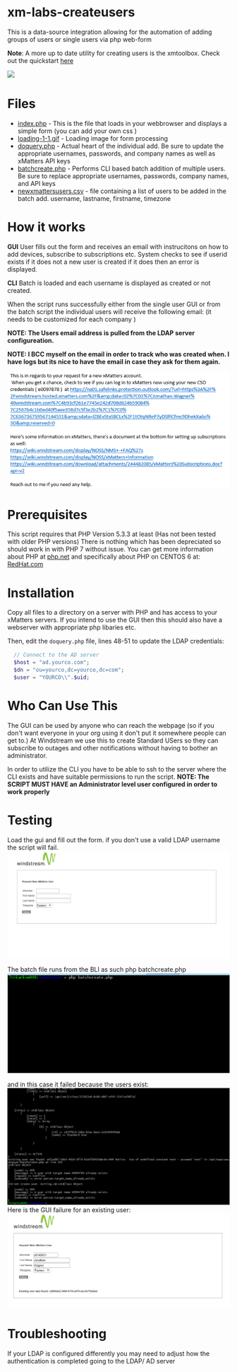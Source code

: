 # xm-labs-createusers

This is a data-source integration allowing for the automation of adding groups of users or single users via php web-form

**Note**: A more up to date utility for creating users is the xmtoolbox. Check out the quickstart [here](https://github.com/xmatters/xmtoolbox-quick-start)


<kbd>
<a href="https://support.xmatters.com/hc/en-us/community/topics">
   <img src="https://github.com/xmatters/xMatters-Labs/raw/master/media/disclaimer.png">
</a>
</kbd>



# Files
* [index.php](index.php) - This is the file that loads in your webbrowser and displays a simple form (you can add your own css )
* [loading-1-1.gif](loading-1-1.gif) - Loading image for form processing
* [doquery.php](doquery.php) - Actual heart of the individual add. Be sure to update the appropriate usernames, passwords, and company names as well as xMatters API keys 
* [batchcreate.php](batchcreate.php) - Performs CLI based batch addition of multiple users. Be sure to replace appropriate usernames, passwords, company names, and API keys
* [newxmattersusers.csv](newxmattersusers.csv) - file containing a list of users to be added in the batch add. username, lastname, firstname, timezone

# How it works
**GUI**
User fills out the form and receives an email with instrucitons on how to add devices, subscribe to subscriptions etc. System checks to see if userid exists if it does not a new user is created if it does then an error is displayed.

**CLI**
Batch is loaded and each username is displayed as created or not created.

When the script runs successfully either from the single user GUI or from the batch script the individual users will receive the following email: (it needs to be customized for each company )

**NOTE: The Users email address is pulled from the LDAP server configureation.**

**NOTE: I BCC myself on the email in order to track who was created when. I have logs but its nice to have the email in case they ask for them again.**

![Successful Email](/media/createuser_xmatters_email_sent.png "Example of sent email")

# Prerequisites
This script requires that PHP Version 5.3.3 at least (Has not been tested with older PHP versions) There is nothing which has been depreciated so should work in with PHP 7 without issue.
You can get more information about PHP at [php.net](http://php.net/) and specifically about PHP on CENTOS 6 at: [RedHat.com](https://www.redhat.com/en/search/PHP) 

# Installation
Copy all files to a directory on a server with PHP and has access to your xMatters servers. If you intend to use the GUI then this should also have a webserver with appropriate php libaries etc.

Then, edit the `doquery.php` file, lines 48-51 to update the LDAP credentials:

```php
  // Connect to the AD server
  $host = "ad.yourco.com";
  $dn = "ou=yourco,dc=yourco,dc=com";
  $user = "YOURCO\\".$uid;

```


# Who Can Use This
The GUI can be used by anyone who can reach the webpage (so if you don't want everyone in your org using it don't put it somewhere people can get to.) At Windstream we use this to create Standard USers so they can subscribe to outages and other notifications without having to bother an administrator.

In order to utilize the CLI you have to be able to ssh to the server where the CLI exists and have suitable permissions to run the script.  **NOTE: The SCRIPT MUST HAVE an Administrator level user configured in order to work properly**  

# Testing
Load the gui and fill out the form. if you don't use a valid LDAP username the script will fail.
![Form Appearance](/media/create_xmatters_user.png "Basic Form")

The batch file runs from the BLI as such
php batchcreate.php
![Batch CLI Example](/media/batchcreate_xmatters_users_cli.png "CLI Example")

and in this case it failed because the users exist:
![Batch CLI Errors Example](/media/batchcreate_xMatters_users_errors.png "CLI Users Exist")
Here is the GUI failure for an existing user:
![Form With Error](/media/Create_xMatters_User_error.png "User Exists")

# Troubleshooting
If your LDAP is configured differently you may need to adjust how the authentication is completed going to the LDAP/ AD server

